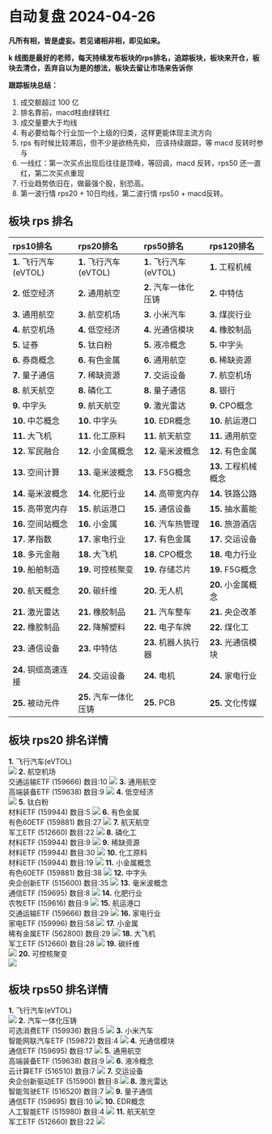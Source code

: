 # 自动复盘 2024-04-26

**凡所有相，皆是虚妄。若见诸相非相，即见如来。**

**k 线图是最好的老师，每天持续发布板块的rps排名，追踪板块，板块来开仓，板块去清仓，丢弃自以为是的想法，板块去留让市场来告诉你**
        
**跟踪板块总结：**
1. 成交额超过 100 亿
2. 排名靠前，macd柱由绿转红
3. 成交量要大于均线
4. 有必要给每个行业加一个上级的归类，这样更能体现主流方向
5. rps 有时候比较滞后，但不少是欲杨先抑， 应该持续跟踪，等 macd 反转时参与
6. 一线红：第一次买点出现后往往是顶峰，等回调，macd 反转，rps50 还一直红，第二次买点重现
7. 行业趋势依旧在，做最强个股，别恐高。
8. 第一波行情 rps20 + 10日均线，第二波行情 rps50 + macd反转。
        
## 板块 rps 排名
| rps10排名              | rps20排名              | rps50排名              | rps120排名           |
|:-----------------------|:-----------------------|:-----------------------|:---------------------|
| **1.** 飞行汽车(eVTOL) | **1.** 飞行汽车(eVTOL) | **1.** 飞行汽车(eVTOL) | **1.** 工程机械      |
| **2.** 低空经济        | **2.** 通用航空        | **2.** 汽车一体化压铸  | **2.** 中特估        |
| **3.** 通用航空        | **3.** 航空机场        | **3.** 小米汽车        | **3.** 煤炭行业      |
| **4.** 航空机场        | **4.** 低空经济        | **4.** 光通信模块      | **4.** 橡胶制品      |
| **5.** 证券            | **5.** 钛白粉          | **5.** 液冷概念        | **5.** 中字头        |
| **6.** 券商概念        | **6.** 有色金属        | **6.** 通用航空        | **6.** 稀缺资源      |
| **7.** 量子通信        | **7.** 稀缺资源        | **7.** 交运设备        | **7.** 航空机场      |
| **8.** 航天航空        | **8.** 磷化工          | **8.** 量子通信        | **8.** 银行          |
| **9.** 中字头          | **9.** 航天航空        | **9.** 激光雷达        | **9.** CPO概念       |
| **10.** 中芯概念       | **10.** 中字头         | **10.** EDR概念        | **10.** 航运港口     |
| **11.** 大飞机         | **11.** 化工原料       | **11.** 航天航空       | **11.** 通用航空     |
| **12.** 军民融合       | **12.** 小金属概念     | **12.** 毫米波概念     | **12.** 有色金属     |
| **13.** 空间计算       | **13.** 毫米波概念     | **13.** F5G概念        | **13.** 工程机械概念 |
| **14.** 毫米波概念     | **14.** 化肥行业       | **14.** 高带宽内存     | **14.** 铁路公路     |
| **15.** 高带宽内存     | **15.** 航运港口       | **15.** 通信设备       | **15.** 抽水蓄能     |
| **16.** 空间站概念     | **16.** 小金属         | **16.** 汽车热管理     | **16.** 旅游酒店     |
| **17.** 茅指数         | **17.** 家电行业       | **17.** 有色金属       | **17.** 交运设备     |
| **18.** 多元金融       | **18.** 大飞机         | **18.** CPO概念        | **18.** 电力行业     |
| **19.** 船舶制造       | **19.** 可控核聚变     | **19.** 存储芯片       | **19.** F5G概念      |
| **20.** 航天概念       | **20.** 碳纤维         | **20.** 无人机         | **20.** 小金属概念   |
| **21.** 激光雷达       | **21.** 橡胶制品       | **21.** 汽车整车       | **21.** 央企改革     |
| **22.** 橡胶制品       | **22.** 降解塑料       | **22.** 电子车牌       | **22.** 煤化工       |
| **23.** 通信设备       | **23.** 中特估         | **23.** 机器人执行器   | **23.** 光通信模块   |
| **24.** 铜缆高速连接   | **24.** 交运设备       | **24.** 电机           | **24.** 家电行业     |
| **25.** 被动元件       | **25.** 汽车一体化压铸 | **25.** PCB            | **25.** 文化传媒     |
## 板块 rps20 排名详情
**1.** 飞行汽车(eVTOL)<br/>
 ![](https://sykent-blog-image.oss-cn-beijing.aliyuncs.com/quant/image/2024/4/1714118681960-tmp.jpg)
**2.** 航空机场<br/>交通运输ETF (159666) 数目:10
 ![](https://sykent-blog-image.oss-cn-beijing.aliyuncs.com/quant/image/2024/4/1714118683259-tmp.jpg)
**3.** 通用航空<br/>高端装备ETF (159638) 数目:9
 ![](https://sykent-blog-image.oss-cn-beijing.aliyuncs.com/quant/image/2024/4/1714118684195-tmp.jpg)
**4.** 低空经济<br/>
 ![](https://sykent-blog-image.oss-cn-beijing.aliyuncs.com/quant/image/2024/4/1714118684672-tmp.jpg)
**5.** 钛白粉<br/>材料ETF (159944) 数目:5
 ![](https://sykent-blog-image.oss-cn-beijing.aliyuncs.com/quant/image/2024/4/1714118685539-tmp.jpg)
**6.** 有色金属<br/>有色60ETF (159881) 数目:27
 ![](https://sykent-blog-image.oss-cn-beijing.aliyuncs.com/quant/image/2024/4/1714118686417-tmp.jpg)
**7.** 航天航空<br/>军工ETF (512660) 数目:22
 ![](https://sykent-blog-image.oss-cn-beijing.aliyuncs.com/quant/image/2024/4/1714118687349-tmp.jpg)
**8.** 磷化工<br/>材料ETF (159944) 数目:9
 ![](https://sykent-blog-image.oss-cn-beijing.aliyuncs.com/quant/image/2024/4/1714118688240-tmp.jpg)
**9.** 稀缺资源<br/>材料ETF (159944) 数目:30
 ![](https://sykent-blog-image.oss-cn-beijing.aliyuncs.com/quant/image/2024/4/1714118689101-tmp.jpg)
**10.** 化工原料<br/>材料ETF (159944) 数目:19
 ![](https://sykent-blog-image.oss-cn-beijing.aliyuncs.com/quant/image/2024/4/1714118690011-tmp.jpg)
**11.** 小金属概念<br/>有色60ETF (159881) 数目:38
 ![](https://sykent-blog-image.oss-cn-beijing.aliyuncs.com/quant/image/2024/4/1714118690856-tmp.jpg)
**12.** 中字头<br/>央企创新ETF (515600) 数目:35
 ![](https://sykent-blog-image.oss-cn-beijing.aliyuncs.com/quant/image/2024/4/1714118691769-tmp.jpg)
**13.** 毫米波概念<br/>通信ETF (159695) 数目:8
 ![](https://sykent-blog-image.oss-cn-beijing.aliyuncs.com/quant/image/2024/4/1714118692728-tmp.jpg)
**14.** 化肥行业<br/>农牧ETF (159616) 数目:9
 ![](https://sykent-blog-image.oss-cn-beijing.aliyuncs.com/quant/image/2024/4/1714118693654-tmp.jpg)
**15.** 航运港口<br/>交通运输ETF (159666) 数目:29
 ![](https://sykent-blog-image.oss-cn-beijing.aliyuncs.com/quant/image/2024/4/1714118694535-tmp.jpg)
**16.** 家电行业<br/>家电ETF (159996) 数目:58
 ![](https://sykent-blog-image.oss-cn-beijing.aliyuncs.com/quant/image/2024/4/1714118695521-tmp.jpg)
**17.** 小金属<br/>稀有金属ETF (562800) 数目:29
 ![](https://sykent-blog-image.oss-cn-beijing.aliyuncs.com/quant/image/2024/4/1714118696398-tmp.jpg)
**18.** 大飞机<br/>军工ETF (512660) 数目:28
 ![](https://sykent-blog-image.oss-cn-beijing.aliyuncs.com/quant/image/2024/4/1714118697331-tmp.jpg)
**19.** 碳纤维<br/>
 ![](https://sykent-blog-image.oss-cn-beijing.aliyuncs.com/quant/image/2024/4/1714118697746-tmp.jpg)
**20.** 可控核聚变<br/>
 ![](https://sykent-blog-image.oss-cn-beijing.aliyuncs.com/quant/image/2024/4/1714118698197-tmp.jpg)

## 板块 rps50 排名详情
**1.** 飞行汽车(eVTOL)<br/>
 ![](https://sykent-blog-image.oss-cn-beijing.aliyuncs.com/quant/image/2024/4/1714118698708-tmp.jpg)
**2.** 汽车一体化压铸<br/>可选消费ETF (159936) 数目:5
 ![](https://sykent-blog-image.oss-cn-beijing.aliyuncs.com/quant/image/2024/4/1714118699576-tmp.jpg)
**3.** 小米汽车<br/>智能网联汽车ETF (159872) 数目:4
 ![](https://sykent-blog-image.oss-cn-beijing.aliyuncs.com/quant/image/2024/4/1714118700173-tmp.jpg)
**4.** 光通信模块<br/>通信ETF (159695) 数目:17
 ![](https://sykent-blog-image.oss-cn-beijing.aliyuncs.com/quant/image/2024/4/1714118701075-tmp.jpg)
**5.** 通用航空<br/>高端装备ETF (159638) 数目:9
 ![](https://sykent-blog-image.oss-cn-beijing.aliyuncs.com/quant/image/2024/4/1714118701929-tmp.jpg)
**6.** 液冷概念<br/>云计算ETF (516510) 数目:7
 ![](https://sykent-blog-image.oss-cn-beijing.aliyuncs.com/quant/image/2024/4/1714118702793-tmp.jpg)
**7.** 交运设备<br/>央企创新驱动ETF (515900) 数目:8
 ![](https://sykent-blog-image.oss-cn-beijing.aliyuncs.com/quant/image/2024/4/1714118703753-tmp.jpg)
**8.** 激光雷达<br/>智能驾驶ETF (516520) 数目:7
 ![](https://sykent-blog-image.oss-cn-beijing.aliyuncs.com/quant/image/2024/4/1714118704641-tmp.jpg)
**9.** 量子通信<br/>通信ETF (159695) 数目:10
 ![](https://sykent-blog-image.oss-cn-beijing.aliyuncs.com/quant/image/2024/4/1714118705592-tmp.jpg)
**10.** EDR概念<br/>人工智能ETF (515980) 数目:4
 ![](https://sykent-blog-image.oss-cn-beijing.aliyuncs.com/quant/image/2024/4/1714118706492-tmp.jpg)
**11.** 航天航空<br/>军工ETF (512660) 数目:22
 ![](https://sykent-blog-image.oss-cn-beijing.aliyuncs.com/quant/image/2024/4/1714118707392-tmp.jpg)
